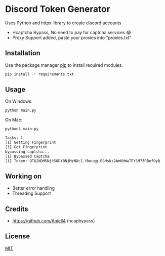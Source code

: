 # Discord Token Generator

Uses Python and httpx library to create discord accounts
- Hcaptcha Bypass, No need to pay for captcha services 😂 
- Proxy Support added, paste your proxies into "proxies.txt"



## Installation

Use the package manager [pip](https://pip.pypa.io/en/stable/) to install required modules.

```bash
pip install -r requirements.txt
```


## Usage
On Windows:
```bash
python main.py
```
On Mac:
```bash
python3 main.py
```


```bash
Tasks: 1
[1] Getting Fingerprint
[1] Got Fingerprint
bypassing captcha...
[1] Bypassed Captcha
[1] Token: OTQ2NDM5Njk5ODY0NjMzNDc1.Yheuqg.B8HsNs2AmKbWwTFYSM7fRBefOyQ

```

## Working on
- Better error handling
- Threading Support
## Credits
- https://github.com/Aniell4 (hcapbypass)

## License
[MIT](https://choosealicense.com/licenses/mit/)
